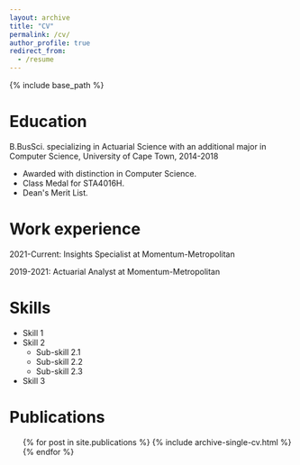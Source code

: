 ```yaml
---
layout: archive
title: "CV"
permalink: /cv/
author_profile: true
redirect_from:
  - /resume
---
```


{% include base_path %}

Education
======
B.BusSci. specializing in Actuarial Science with an additional major in Computer Science, University of Cape Town, 2014-2018
* Awarded with distinction in Computer Science.
* Class Medal for STA4016H.
* Dean's Merit List.

Work experience
======
2021-Current: Insights Specialist at Momentum-Metropolitan

2019-2021: Actuarial Analyst at Momentum-Metropolitan
  
Skills
======
* Skill 1
* Skill 2
  * Sub-skill 2.1
  * Sub-skill 2.2
  * Sub-skill 2.3
* Skill 3



Publications
======
  <ul>{% for post in site.publications %}
    {% include archive-single-cv.html %}
  {% endfor %}</ul>